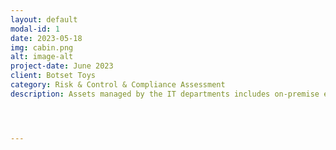```yaml
---
layout: default
modal-id: 1
date: 2023-05-18
img: cabin.png
alt: image-alt
project-date: June 2023
client: Botset Toys
category: Risk & Control & Compliance Assessment
description: Assets managed by the IT departments includes on-premise equipment for in-office business needs.  Employee and clients end user equipment such as desktop, laptops, surface tablets and smartphones.  Remote workstations, headsets, cables, keyboards, mice, docking stations, surveillance cameras and wires(rj45, HDMIs, adapters, display ports, usb-c).  Management of systems, software, admin licenses, and services in telecommunication network 3cX phones VoIP, customer database and sentinel one security.  Internet (shaw, tbaytel, starlink access).  Internal network (switch and firewalls).




---
```

